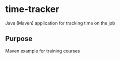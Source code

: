 # time-tracker
Java (Maven) application for tracking time on the job

## Purpose

Maven example for training courses
